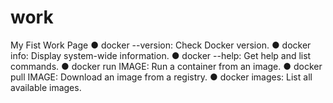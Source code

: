 # work
My Fist Work Page
● docker --version: Check Docker version.
● docker info: Display system-wide information.
● docker --help: Get help and list commands.
● docker run IMAGE: Run a container from an image.
● docker pull IMAGE: Download an image from a registry.
● docker images: List all available images.
